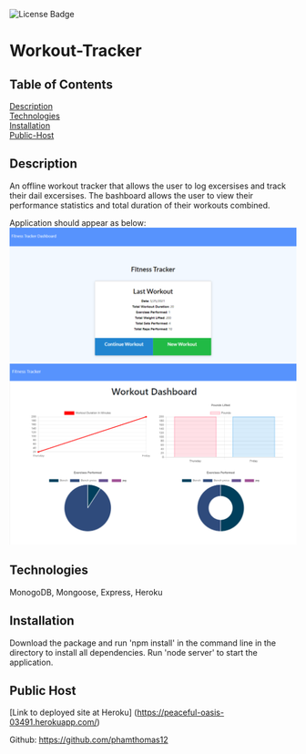 ![License Badge](https://img.shields.io/badge/license-MIT-green.svg)
# Workout-Tracker


## Table of Contents
[Description](#Description) <br>
[Technologies](#Technologies) <br>
[Installation](#Installation) <br>
[Public-Host](#Public-Host) <br>

## Description
An offline workout tracker that allows the user to log excersises and track their dail excersises. The bashboard allows the user to view their performance statistics and total duration of their workouts combined.

Application should appear as below:
<img src="./public/Assets/Front.PNG"/>
<br>
<img src="./public/Assets/Dashboard.PNG"/>

## Technologies
MonogoDB, Mongoose, Express, Heroku

## Installation
Download the package and run 'npm install' in the command line in the directory to install all dependencies. Run 'node server' to start the application. 

## Public Host
[Link to deployed site at Heroku] (https://peaceful-oasis-03491.herokuapp.com/)

Github: https://github.com/phamthomas12
